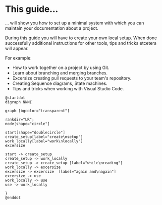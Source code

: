 # This guide...

... will show you how to set up a minimal system with which you can maintain your documentation about a project.

During this guide you will have to create your own local setup. When done successfully additional instructions for other tools, tips and tricks etcetera will appear.

For example:
- How to work together on a project by using Git.
- Learn about branching and merging branches.
- Excersize creating pull requests to your team's repository.
- Creating Sequence diagrams, State machines.
- Tips and tricks when working with Visual Studio Code.

```plantuml
@startdot
digraph NNN{

graph [bgcolor="transparent"] 

rankdir="LR";
node[shape="circle"]

start[shape="doublecircle"]
create_setup[label="create\nsetup"]
work_locally[label="work\nlocally"]
excersize

start -> create_setup
create_setup -> work_locally
create_setup -> create_setup [label="while\nreading"]
work_locally -> excersize
excersize -> excersize  [label="again and\nagain"]
excersize -> use
work_locally -> use
use -> work_locally

}
@enddot
```